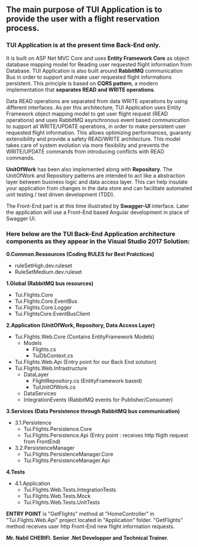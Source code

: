 ## The main purpose of TUI Application is to provide the user with a flight reservation process.

### TUI Application is at the present time Back-End only. 
It is built on ASP Net MVC Core and uses **Entity Framework Core** as object database mapping model for Reading user requested flight information from Database.
TUI Application is also built around **RabbitMQ** communication Bus in order to support and make user requested flight informations persistent.
This principle is based on **CQRS pattern**, a modern implementation that **separates READ and WRITE operations**. 

Data READ operations are separated from data WRITE operations by using different interfaces. As per this architecture, TUI Application uses Entity Framework object mapping model to get user flight request (READ operations) and uses RabbitMQ asynchronous event based communication to support all WRITE/UPDATE operations, in order to make persistent user requested flight information. 
This allows optimizing performances, guaranty extensibility and provide a safety READ/WRITE architecture. This model takes care of system evolution via more flexibility and prevents the WRITE/UPDATE commands from introducing conflicts with READ commands.

**UnitOfWork** has been also implemented along with **Repository**. The UnitOfWork and Repository patterns are intended to act like a abstraction layer between business logic and data access layer. This can help insulate your application from changes in the data store and can facilitate automated unit testing / test driven development (TDD).  

The Front-End part is at this time illustrated by **Swagger-UI** interface. 
Later the application will use a Front-End based Angular development in place of Swagger UI.

### Here below are the TUI Back-End Application architecture components as they appear in the Visual Studio 2017 Solution:

**0.Common.Ressources (Coding RULES for Best Pratctices)**
  - ruleSetHigh.dev.ruleset
  - RuleSetMedium.dev.ruleset
  
**1.Global (RabbitMQ bus resources)**
  - Tui.Flights.Core
  - Tui.Flights.Core.EventBus
  - Tui.Flights.Core.Logger
  - Tui.FlightsCore.EventBusClient
  
**2.Application (UnitOfWork, Repository, Data Access Layer)**
  - Tui.Flights.Web.Core (Contains EntityFramework Models)
    - Models
      - Flights.cs
      - TuiDbContext.cs
  - Tui.Flights.Web.Api (Entry point for our Back End solution)
  - Tui.Flights.Web.Infrastructure
    - DataLayer
      - FlightRepository.cs (EntityFramework based)
      - TuiUnitOfWork.cs
    - DataServices
    - IntegrationEvents (RabbitMQ events for Publisher/Consumer)
  
**3.Services (Data Persistence through RabbitMQ bus communication)**
  - 3.1.Persistence
    - Tui.Flights.Persistence.Core
    - Tui.Flights.Persistence.Api (Entry point : receives http fligth request from FrontEnd)
  - 3.2.PersistenceManager
    - Tui.Flights.PersistenceManager.Core
    - Tui.Flights.PersistenceManager.Api
   
**4.Tests**
  - 4.1.Application
    - Tui.Flights.Web.Tests.IntegrationTests
    - Tui.Flights.Web.Tests.Mock 
    - Tui.Flights.Web.Tests.UnitTests

**ENTRY POINT** is "GetFlights" method at "HomeController" in "Tui.Flights.Web.Api" project located in "Application" folder. 
"GetFlights" method receives user http Front-End new flight information requests.

**Mr. Nabil CHERIFI. Senior .Net Developper and Technical Trainer.**
